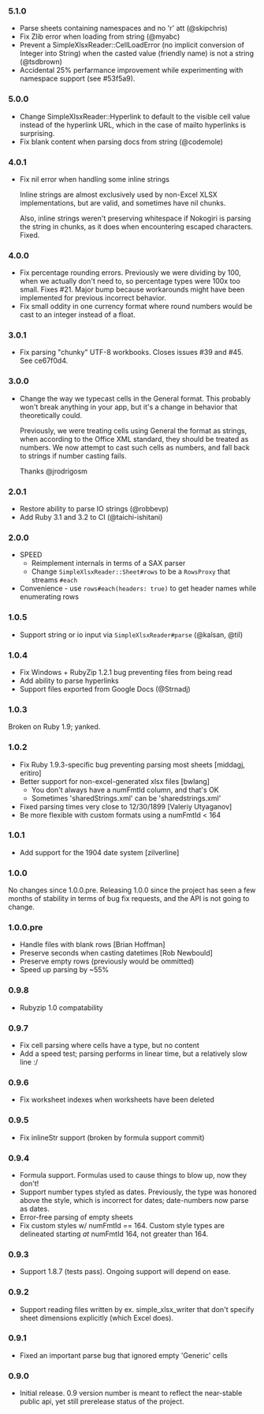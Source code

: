 ### 5.1.0

* Parse sheets containing namespaces and no 'r' att (@skipchris)
* Fix Zlib error when loading from string (@myabc)
* Prevent a SimpleXlsxReader::CellLoadError (no implicit conversion of Integer
  into String) when the casted value (friendly name) is not a string (@tsdbrown)
* Accidental 25% perfarmance improvement while experimenting with namespace
  support (see #53f5a9).

### 5.0.0

* Change SimpleXlsxReader::Hyperlink to default to the visible cell value
  instead of the hyperlink URL, which in the case of mailto hyperlinks is
  surprising.
* Fix blank content when parsing docs from string (@codemole)

### 4.0.1

* Fix nil error when handling some inline strings

  Inline strings are almost exclusively used by non-Excel XLSX
  implementations, but are valid, and sometimes have nil chunks.

  Also, inline strings weren't preserving whitespace if Nokogiri is
  parsing the string in chunks, as it does when encountering escaped
  characters. Fixed.

### 4.0.0

* Fix percentage rounding errors. Previously we were dividing by 100, when we
  actually don't need to, so percentage types were 100x too small. Fixes #21.
  Major bump because workarounds might have been implemented for previous
  incorrect behavior.
* Fix small oddity in one currency format where round numbers would be cast
  to an integer instead of a float.

### 3.0.1

* Fix parsing "chunky" UTF-8 workbooks. Closes issues #39 and #45. See ce67f0d4.

### 3.0.0

* Change the way we typecast cells in the General format. This probably won't
  break anything in your app, but it's a change in behavior that theoretically
  could.

  Previously, we were treating cells using General the format as strings, when
  according to the Office XML standard, they should be treated as numbers. We
  now attempt to cast such cells as numbers, and fall back to strings if number
  casting fails.

  Thanks @jrodrigosm

### 2.0.1

* Restore ability to parse IO strings (@robbevp)
* Add Ruby 3.1 and 3.2 to CI (@taichi-ishitani)

### 2.0.0

* SPEED
  * Reimplement internals in terms of a SAX parser
  * Change `SimpleXlsxReader::Sheet#rows` to be a `RowsProxy` that streams `#each`
* Convenience - use `rows#each(headers: true)` to get header names while enumerating rows

### 1.0.5

* Support string or io input via `SimpleXlsxReader#parse` (@kalsan, @til)

### 1.0.4

* Fix Windows + RubyZip 1.2.1 bug preventing files from being read
* Add ability to parse hyperlinks
* Support files exported from Google Docs (@Strnadj)

### 1.0.3

Broken on Ruby 1.9; yanked.

### 1.0.2

* Fix Ruby 1.9.3-specific bug preventing parsing most sheets [middagj, eritiro]
* Better support for non-excel-generated xlsx files [bwlang]
  * You don't always have a numFmtId column, and that's OK
  * Sometimes 'sharedStrings.xml' can be 'sharedstrings.xml'
* Fixed parsing times very close to 12/30/1899 [Valeriy Utyaganov]
* Be more flexible with custom formats using a numFmtId < 164

### 1.0.1

* Add support for the 1904 date system [zilverline]

### 1.0.0

No changes since 1.0.0.pre. Releasing 1.0.0 since the project has seen a
few months of stability in terms of bug fix requests, and the API is not
going to change.

### 1.0.0.pre

* Handle files with blank rows [Brian Hoffman]
* Preserve seconds when casting datetimes [Rob Newbould]
* Preserve empty rows (previously would be ommitted)
* Speed up parsing by ~55%

### 0.9.8

* Rubyzip 1.0 compatability

### 0.9.7

* Fix cell parsing where cells have a type, but no content
* Add a speed test; parsing performs in linear time, but a relatively
  slow line :/

### 0.9.6

* Fix worksheet indexes when worksheets have been deleted

### 0.9.5

* Fix inlineStr support (broken by formula support commit)

### 0.9.4

* Formula support. Formulas used to cause things to blow up, now they don't!
* Support number types styled as dates. Previously, the type was honored
  above the style, which is incorrect for dates; date-numbers now parse as
  dates.
* Error-free parsing of empty sheets
* Fix custom styles w/ numFmtId == 164. Custom style types are delineated
  starting *at* numFmtId 164, not greater than 164.

### 0.9.3

* Support 1.8.7 (tests pass). Ongoing support will depend on ease.

### 0.9.2

* Support reading files written by ex. simple_xlsx_writer that don't
  specify sheet dimensions explicitly (which Excel does).

### 0.9.1

* Fixed an important parse bug that ignored empty 'Generic' cells

### 0.9.0

* Initial release. 0.9 version number is meant to reflect the near-stable
  public api, yet still prerelease status of the project.
